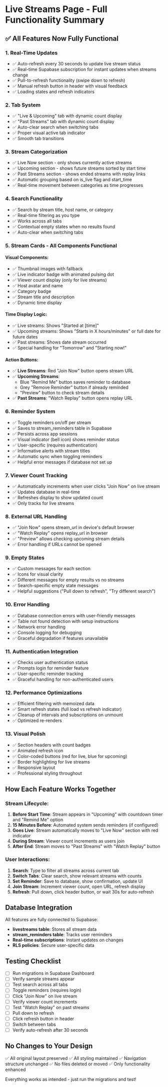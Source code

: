 # Live Streams Page - Full Functionality Summary

## ✅ All Features Now Fully Functional

### 1. **Real-Time Updates**
- ✅ Auto-refresh every 30 seconds to update live stream status
- ✅ Real-time Supabase subscription for instant updates when streams change
- ✅ Pull-to-refresh functionality (swipe down to refresh)
- ✅ Manual refresh button in header with visual feedback
- ✅ Loading states and refresh indicators

### 2. **Tab System**
- ✅ "Live & Upcoming" tab with dynamic count display
- ✅ "Past Streams" tab with dynamic count display
- ✅ Auto-clear search when switching tabs
- ✅ Proper visual active tab indicator
- ✅ Smooth tab transitions

### 3. **Stream Categorization**
- ✅ Live Now section - only shows currently active streams
- ✅ Upcoming section - shows future streams sorted by start time
- ✅ Past Streams section - shows ended streams with replay links
- ✅ Automatic grouping based on is_live flag and start_time
- ✅ Real-time movement between categories as time progresses

### 4. **Search Functionality**
- ✅ Search by stream title, host name, or category
- ✅ Real-time filtering as you type
- ✅ Works across all tabs
- ✅ Contextual empty states when no results found
- ✅ Auto-clear when switching tabs

### 5. **Stream Cards - All Components Functional**

#### Visual Components:
- ✅ Thumbnail images with fallback
- ✅ Live indicator badge with animated pulsing dot
- ✅ Viewer count display (only for live streams)
- ✅ Host avatar and name
- ✅ Category badge
- ✅ Stream title and description
- ✅ Dynamic time display

#### Time Display Logic:
- ✅ Live streams: Shows "Started at [time]"
- ✅ Upcoming streams: Shows "Starts in X hours/minutes" or full date for future dates
- ✅ Past streams: Shows date stream occurred
- ✅ Special handling for "Tomorrow" and "Starting now!"

#### Action Buttons:
- ✅ **Live Streams**: Red "Join Now" button opens stream URL
- ✅ **Upcoming Streams**: 
  - Blue "Remind Me" button saves reminder to database
  - Grey "Remove Reminder" button if already reminded
  - "Preview" button to check stream details
- ✅ **Past Streams**: "Watch Replay" button opens replay URL

### 6. **Reminder System**
- ✅ Toggle reminders on/off per stream
- ✅ Saves to stream_reminders table in Supabase
- ✅ Persists across app sessions
- ✅ Visual indicator (bell icon) shows reminder status
- ✅ User-specific (requires authentication)
- ✅ Informative alerts with stream titles
- ✅ Automatic sync when toggling reminders
- ✅ Helpful error messages if database not set up

### 7. **Viewer Count Tracking**
- ✅ Automatically increments when user clicks "Join Now" on live stream
- ✅ Updates database in real-time
- ✅ Refreshes display to show updated count
- ✅ Only tracks for live streams

### 8. **External URL Handling**
- ✅ "Join Now" opens stream_url in device's default browser
- ✅ "Watch Replay" opens replay_url in browser
- ✅ "Preview" allows checking upcoming stream details
- ✅ Error handling if URLs cannot be opened

### 9. **Empty States**
- ✅ Custom messages for each section
- ✅ Icons for visual clarity
- ✅ Different messages for empty results vs no streams
- ✅ Search-specific empty state messages
- ✅ Helpful suggestions ("Pull down to refresh", "Try different search")

### 10. **Error Handling**
- ✅ Database connection errors with user-friendly messages
- ✅ Table not found detection with setup instructions
- ✅ Network error handling
- ✅ Console logging for debugging
- ✅ Graceful degradation if features unavailable

### 11. **Authentication Integration**
- ✅ Checks user authentication status
- ✅ Prompts login for reminder feature
- ✅ User-specific reminder tracking
- ✅ Graceful handling for non-authenticated users

### 12. **Performance Optimizations**
- ✅ Efficient filtering with memoized data
- ✅ Smart refresh states (full load vs refresh indicator)
- ✅ Cleanup of intervals and subscriptions on unmount
- ✅ Optimized re-renders

### 13. **Visual Polish**
- ✅ Section headers with count badges
- ✅ Animated refresh icon
- ✅ Color-coded buttons (red for live, blue for upcoming)
- ✅ Border highlighting for live streams
- ✅ Responsive layout
- ✅ Professional styling throughout

## How Each Feature Works Together

### Stream Lifecycle:
1. **Before Start Time**: Stream appears in "Upcoming" with countdown timer and "Remind Me" option
2. **15 Minutes Before**: Automated system sends reminders (if configured)
3. **Goes Live**: Stream automatically moves to "Live Now" section with red indicator
4. **During Stream**: Viewer count increments as users join
5. **After End**: Stream moves to "Past Streams" with "Watch Replay" button

### User Interactions:
1. **Search**: Type to filter all streams across current tab
2. **Switch Tabs**: Clear search, show relevant streams with counts
3. **Set Reminder**: Save to database, show confirmation, update UI
4. **Join Stream**: Increment viewer count, open URL, refresh display
5. **Refresh**: Pull down, click header button, or wait 30s for auto-refresh

## Database Integration

All features are fully connected to Supabase:

- **livestreams table**: Stores all stream data
- **stream_reminders table**: Tracks user reminders
- **Real-time subscriptions**: Instant updates on changes
- **RLS policies**: Secure user-specific data

## Testing Checklist

- [ ] Run migrations in Supabase Dashboard
- [ ] Verify sample streams appear
- [ ] Test search across all tabs
- [ ] Toggle reminders (requires login)
- [ ] Click "Join Now" on live stream
- [ ] Verify viewer count increments
- [ ] Test "Watch Replay" on past streams
- [ ] Pull down to refresh
- [ ] Click refresh button in header
- [ ] Switch between tabs
- [ ] Verify auto-refresh after 30 seconds

## No Changes to Your Design

✅ All original layout preserved
✅ All styling maintained
✅ Navigation structure unchanged
✅ No files deleted or moved
✅ Only functionality enhanced

Everything works as intended - just run the migrations and test!
